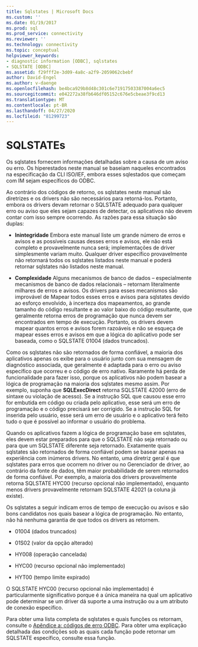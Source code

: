 ```yaml
---
title: Sqlstates | Microsoft Docs
ms.custom: ''
ms.date: 01/19/2017
ms.prod: sql
ms.prod_service: connectivity
ms.reviewer: ''
ms.technology: connectivity
ms.topic: conceptual
helpviewer_keywords:
- diagnostic information [ODBC], sqlstates
- SQLSTATE [ODBC]
ms.assetid: f29fff2e-3d09-4a8c-a2f9-2059062cbebf
author: David-Engel
ms.author: v-daenge
ms.openlocfilehash: be4bca929b8d48c301c6e71917503387004a6ec5
ms.sourcegitcommit: e042272a38fb646df05152c676e5cbeae3f9cd13
ms.translationtype: MT
ms.contentlocale: pt-BR
ms.lasthandoff: 04/27/2020
ms.locfileid: "81299723"
---
```

# <a name="sqlstates"></a>SQLSTATEs
Os sqlstates fornecem informações detalhadas sobre a causa de um aviso ou erro. Os hiperestados neste manual se baseiam naqueles encontrados na especificação da CLI ISO/IEF, embora esses sqlestados que começam com IM sejam específicos do ODBC.  
  
 Ao contrário dos códigos de retorno, os sqlstates neste manual são diretrizes e os drivers não são necessários para retorná-los. Portanto, embora os drivers devam retornar o SQLSTATE adequado para qualquer erro ou aviso que eles sejam capazes de detectar, os aplicativos não devem contar com isso sempre ocorrendo. As razões para essa situação são duplas:  
  
-   **Inintegridade** Embora este manual liste um grande número de erros e avisos e as possíveis causas desses erros e avisos, ele não está completo e provavelmente nunca será; implementações de driver simplesmente variam muito. Qualquer driver específico provavelmente não retornará todos os sqlstates listados neste manual e poderá retornar sqlstates não listados neste manual.  
  
-   **Complexidade** Alguns mecanismos de banco de dados – especialmente mecanismos de banco de dados relacionais – retornam literalmente milhares de erros e avisos. Os drivers para esses mecanismos são improvável de Mapear todos esses erros e avisos para sqlstates devido ao esforço envolvido, à incerteza dos mapeamentos, ao grande tamanho do código resultante e ao valor baixo do código resultante, que geralmente retorna erros de programação que nunca devem ser encontrados em tempo de execução. Portanto, os drivers devem mapear quantos erros e avisos forem razoáveis e não se esqueça de mapear esses erros e avisos em que a lógica do aplicativo pode ser baseada, como o SQLSTATE 01004 (dados truncados).  
  
 Como os sqlstates não são retornados de forma confiável, a maioria dos aplicativos apenas os exibe para o usuário junto com sua mensagem de diagnóstico associada, que geralmente é adaptada para o erro ou aviso específico que ocorreu e o código de erro nativo. Raramente há perda de funcionalidade para fazer isso, porque os aplicativos não podem basear a lógica de programação na maioria dos sqlstates mesmo assim. Por exemplo, suponha que **SQLExecDirect** retorna SQLSTATE 42000 (erro de sintaxe ou violação de acesso). Se a instrução SQL que causou esse erro for embutida em código ou criada pelo aplicativo, esse será um erro de programação e o código precisará ser corrigido. Se a instrução SQL for inserida pelo usuário, esse será um erro de usuário e o aplicativo terá feito tudo o que é possível ao informar o usuário do problema.  
  
 Quando os aplicativos fazem a lógica de programação base em sqlstates, eles devem estar preparados para que o SQLSTATE não seja retornado ou para que um SQLSTATE diferente seja retornado. Exatamente quais sqlstates são retornados de forma confiável podem se basear apenas na experiência com inúmeros drivers. No entanto, uma diretriz geral é que sqlstates para erros que ocorrem no driver ou no Gerenciador de driver, ao contrário da fonte de dados, têm maior probabilidade de serem retornados de forma confiável. Por exemplo, a maioria dos drivers provavelmente retorna SQLSTATE HYC00 (recurso opcional não implementado), enquanto menos drivers provavelmente retornam SQLSTATE 42021 (a coluna já existe).  
  
 Os sqlstates a seguir indicam erros de tempo de execução ou avisos e são bons candidatos nos quais basear a lógica de programação. No entanto, não há nenhuma garantia de que todos os drivers as retornem.  
  
-   01004 (dados truncados)  
  
-   01S02 (valor da opção alterado)  
  
-   HY008 (operação cancelada)  
  
-   HYC00 (recurso opcional não implementado)  
  
-   HYT00 (tempo limite expirado)  
  
 O SQLSTATE HYC00 (recurso opcional não implementado) é particularmente significativo porque é a única maneira na qual um aplicativo pode determinar se um driver dá suporte a uma instrução ou a um atributo de conexão específico.  
  
 Para obter uma lista completa de sqlstates e quais funções os retornam, consulte o [Apêndice a: códigos de erro ODBC](../../../odbc/reference/appendixes/appendix-a-odbc-error-codes.md). Para obter uma explicação detalhada das condições sob as quais cada função pode retornar um SQLSTATE específico, consulte essa função.

